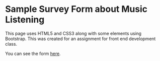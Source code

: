 # Sample Survey Form about Music Listening

This page uses HTML5 and CSS3 along with some elements using Bootstrap.
This was created for an assignment for front end development class.

You can see the form [here](https://musicsurveyform.netlify.com/).
